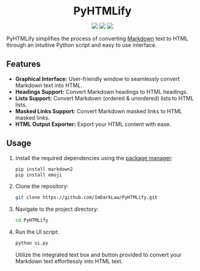 <h1 align="center" style="margin: 0 auto 0 auto;">PyHTMLify</h1>

<p align="center">
  <img src="https://img.shields.io/github/last-commit/ImDarkLaw/PyHTMLify">
  <img src="https://img.shields.io/github/contributors/ImDarkLaw/PyHTMLify">
  <img src="https://img.shields.io/github/stars/ImDarkLaw/PyHTMLify">
</p>

PyHTMLify simplifies the process of converting [Markdown](https://www.markdownguide.org/getting-started/) text to HTML through an intuitive Python script and easy to use interface.

## Features

- **Graphical Interface:** User-friendly window to seamlessly convert Markdown text into HTML.
- **Headings Support:** Convert Markdown headings to HTML headings.
- **Lists Support:** Convert Markdown (ordered & unordered) lists to HTML lists.
- **Masked Links Support:** Convert Markdown masked links to HTML masked links.
- **HTML Output Exporter:** Export your HTML content with ease.
<!-- - **Emoji Support:** Converts emoji characters to HTML entities.-->

## Usage

1. Install the required dependencies using the [package manager](https://packaging.python.org/en/latest/tutorials/installing-packages/):
    ```bash
    pip install markdown2
    pip install emoji
    ```

2. Clone the repository:
    ```bash
    git clone https://github.com/ImDarkLaw/PyHTMLify.git
    ```

3. Navigate to the project directory:
    ```bash
    cd PyHTMLify
    ```

4. Run the UI script:
    ```bash
    python ui.py
    ```

   Utilize the integrated text box and button provided to convert your Markdown text effortlessly into HTML text.